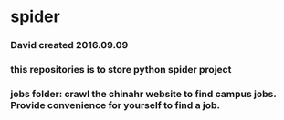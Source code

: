# spider

### David created 2016.09.09

### this repositories is to store python spider project

### jobs folder: crawl the chinahr website to find campus jobs. Provide convenience for yourself to find a job.
